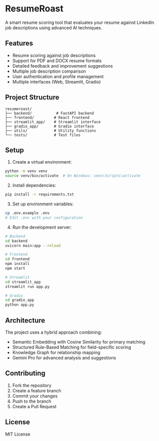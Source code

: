 # ResumeRoast

A smart resume scoring tool that evaluates your resume against LinkedIn job descriptions using advanced AI techniques.

## Features

- Resume scoring against job descriptions
- Support for PDF and DOCX resume formats
- Detailed feedback and improvement suggestions
- Multiple job description comparison
- User authentication and profile management
- Multiple interfaces (Web, Streamlit, Gradio)

## Project Structure

```
resumeroast/
├── backend/           # FastAPI backend
├── frontend/         # React frontend
├── streamlit_app/    # Streamlit interface
├── gradio_app/       # Gradio interface
├── utils/            # Utility functions
└── tests/            # Test files
```

## Setup

1. Create a virtual environment:
```bash
python -m venv venv
source venv/bin/activate  # On Windows: venv\Scripts\activate
```

2. Install dependencies:
```bash
pip install -r requirements.txt
```

3. Set up environment variables:
```bash
cp .env.example .env
# Edit .env with your configuration
```

4. Run the development server:
```bash
# Backend
cd backend
uvicorn main:app --reload

# Frontend
cd frontend
npm install
npm start

# Streamlit
cd streamlit_app
streamlit run app.py

# Gradio
cd gradio_app
python app.py
```

## Architecture

The project uses a hybrid approach combining:
- Semantic Embedding with Cosine Similarity for primary matching
- Structured Rule-Based Matching for field-specific scoring
- Knowledge Graph for relationship mapping
- Gemini Pro for advanced analysis and suggestions

## Contributing

1. Fork the repository
2. Create a feature branch
3. Commit your changes
4. Push to the branch
5. Create a Pull Request

## License

MIT License

